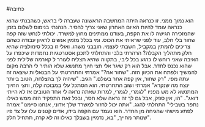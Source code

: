 #כתיבה 

הוא נמוך ממני. זו כנראה היתה המחשבה הראשונה שעברה לי בראש, כשהבנתי שהוא כנראה עומד להיות האיום האחרון שאני צריך להסיר.
הנהנתי בנימוס לשלום בזמן שהמזכירה הגישה לו את הקפה, בעודנו ממתינים מחוץ למשרד.
יכולתי לנחש שזה קפה שחור בלי חלב, עוד לפני שראיתי את הכוס.
ומי בכלל מזמין אנשים לראיון עבודה כשהם צריכים להמתין במקביל, חשבתי לעצמי. חובבני משהו.
ואולי זו בכלל סימולציה שהיא חלק מתהליך הקבלה? הרהרתי בלבי והתחלתי לתכנן אסטרטגיות נחמדות שיכפרו על האיבה שאני רוחש לו כרגע בכל ליבי, בתקווה שהיא תצליח לעורר ל קארמה שלילית לפני שהוא נכנס לחדר. אבל הוא רק שיגר אלי חצי חיוך מתנשא שלא הותיר לי הרבה מקום להמשיך ולפתח את הכיוון הזה.
"שחור אה?" אמרתי והתחרטתי על הבנאליות שיצאה זה עתה מפי. "רק שחור, אין קפה אחר בעולם." הגיב.
"שיהיה לך בהצלחה, הטוב ביותר ינצח מה שנקרא" אמרתי ושוב התחרטתי.
הוא הסתכל עלי במבוכה קלה, וחצי החיוך המתנשא לא מש מפניו "לגמרי, לגמרי, למרות שאתה נראה לי אחד הטובים אז לא הייתי דואג".
"הו, אין ספק, אבל גם לך זה נראה שלא חסר, ובכל זאת התפקיד הזה ממש כאילו נתפר בשבילי" התחלתי להגג.
"אתה יכול לחזור למשרד שלך אדוני, אנחנו סיימנו" אמרה לפתע מישהי שהגיחה מן החדר.
הוא נעמד עם הקפה בידו, אדים קטנים עלו על צד פיו שנותר מחייך, "בא, נדמיין בשבלך כאילו זה לא קרה, תתחיל חלק".

